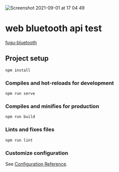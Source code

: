 ![Screenshot 2021-09-01 at 17 04 49](https://user-images.githubusercontent.com/70487054/131696794-6f880ab5-5d0a-46e8-b877-7d8b6b3b9963.png)
# web bluetooth api test
[fugu-bluetooth]( https://mariam-alexander.github.io/fugu-bluetooth/)
## Project setup
```
npm install
```

### Compiles and hot-reloads for development
```
npm run serve
```

### Compiles and minifies for production
```
npm run build
```

### Lints and fixes files
```
npm run lint
```

### Customize configuration
See [Configuration Reference](https://cli.vuejs.org/config/).
